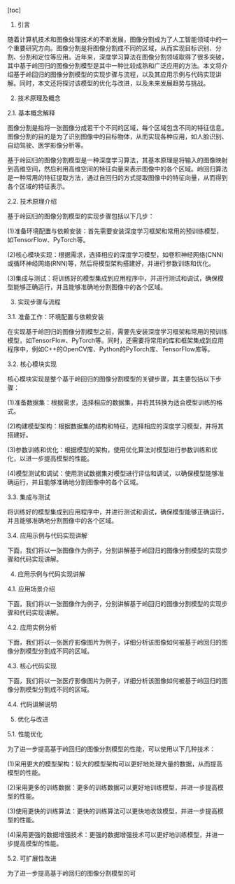 
[toc]                    
                
                
1. 引言

随着计算机技术和图像处理技术的不断发展，图像分割成为了人工智能领域中的一个重要研究方向。图像分割是将图像分割成不同的区域，从而实现目标识别、分割、分割和定位等应用。近年来，深度学习算法在图像分割领域取得了很多突破，其中基于岭回归的图像分割模型是其中一种比较成熟和广泛应用的方法。本文将介绍基于岭回归的图像分割模型的实现步骤与流程，以及其应用示例与代码实现讲解。同时，本文还将探讨该模型的优化与改进，以及未来发展趋势与挑战。

2. 技术原理及概念

2.1. 基本概念解释

图像分割是指将一张图像分成若干个不同的区域，每个区域包含不同的特征信息。图像分割的目的是为了识别图像中的目标物体，从而实现各种应用，如人脸识别、自动驾驶、医学影像分析等。

基于岭回归的图像分割模型是一种深度学习算法，其基本原理是将输入的图像映射到高维空间，然后利用高维空间的特征向量来表示图像中的各个区域。岭回归算法是一种常用的特征提取方法，通过自回归的方式提取图像中的特征向量，从而得到各个区域的特征表示。

2.2. 技术原理介绍

基于岭回归的图像分割模型的实现步骤包括以下几步：

(1)准备环境配置与依赖安装：首先需要安装深度学习框架和常用的预训练模型，如TensorFlow、PyTorch等。

(2)核心模块实现：根据需求，选择相应的深度学习模型，如卷积神经网络(CNN)或循环神经网络(RNN)等，然后将模型架构搭建好，并进行参数训练和优化。

(3)集成与测试：将训练好的模型集成到应用程序中，并进行测试和调试，确保模型能够正确运行，并且能够准确地分割图像中的各个区域。

3. 实现步骤与流程

3.1. 准备工作：环境配置与依赖安装

在实现基于岭回归的图像分割模型之前，需要先安装深度学习框架和常用的预训练模型，如TensorFlow、PyTorch等。同时，还需要将常用的库和框架集成到应用程序中，例如C++的OpenCV库、Python的PyTorch库、TensorFlow库等。

3.2. 核心模块实现

核心模块实现是整个基于岭回归的图像分割模型的关键步骤，其主要包括以下步骤：

(1)准备数据集：根据需求，选择相应的数据集，并将其转换为适合模型训练的格式。

(2)构建模型架构：根据数据集的结构和特征，选择相应的深度学习模型，并将其搭建好。

(3)参数训练和优化：根据模型的架构，使用优化算法对模型进行参数训练和优化，以进一步提高模型的性能。

(4)模型测试和调试：使用测试数据集对模型进行评估和调试，以确保模型能够准确运行，并且能够准确地分割图像中的各个区域。

3.3. 集成与测试

将训练好的模型集成到应用程序中，并进行测试和调试，确保模型能够正确运行，并且能够准确地分割图像中的各个区域。

3.4. 应用示例与代码实现讲解

下面，我们将以一张图像作为例子，分别讲解基于岭回归的图像分割模型的实现步骤和代码实现讲解。



4. 应用示例与代码实现讲解

4.1. 应用场景介绍

下面，我们将以一张图像作为例子，分别讲解基于岭回归的图像分割模型的实现步骤和代码实现讲解。



4.2. 应用实例分析

下面，我们将以一张医疗影像图片为例子，详细分析该图像如何被基于岭回归的图像分割模型分割成不同的区域。



4.3. 核心代码实现

下面，我们将以一张医疗影像图片为例子，详细分析该图像如何被基于岭回归的图像分割模型分割成不同的区域。



4.4. 代码讲解说明




5. 优化与改进

5.1. 性能优化

为了进一步提高基于岭回归的图像分割模型的性能，可以使用以下几种技术：

(1)采用更大的模型架构：较大的模型架构可以更好地处理大量的数据，从而提高模型的性能。

(2)采用更多的训练数据：更多的训练数据可以更好地训练模型，并进一步提高模型的性能。

(3)使用更快的训练算法：更快的训练算法可以更快地收敛模型，并进一步提高模型的性能。

(4)采用更强的数据增强技术：更强的数据增强技术可以更好地训练模型，并进一步提高模型的性能。



5.2. 可扩展性改进

为了进一步提高基于岭回归的图像分割模型的可

